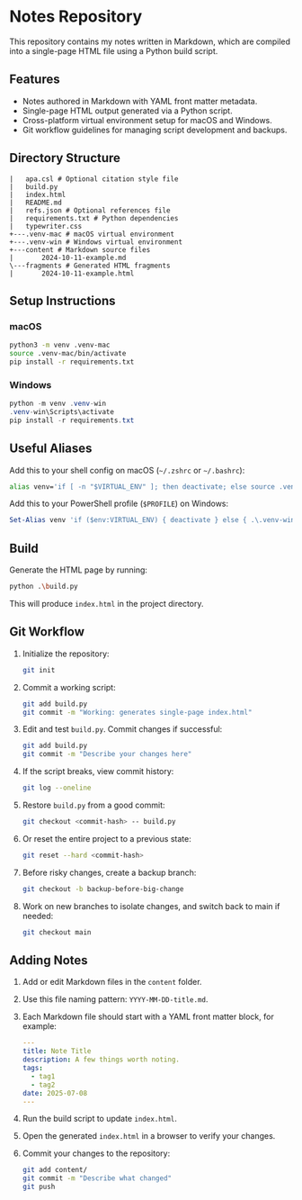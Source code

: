 # Notes Repository

This repository contains my notes written in Markdown, which are compiled into a single-page HTML file using a Python build script.

## Features

- Notes authored in Markdown with YAML front matter metadata.
- Single-page HTML output generated via a Python script.
- Cross-platform virtual environment setup for macOS and Windows.
- Git workflow guidelines for managing script development and backups.

## Directory Structure

```plaintext
|   apa.csl # Optional citation style file
|   build.py 
|   index.html 
|   README.md 
|   refs.json # Optional references file
|   requirements.txt # Python dependencies
|   typewriter.css 
+---.venv-mac # macOS virtual environment
+---.venv-win # Windows virtual environment
+---content # Markdown source files
|       2024-10-11-example.md     
\---fragments # Generated HTML fragments
|       2024-10-11-example.html  
```

## Setup Instructions

### macOS

```sh
python3 -m venv .venv-mac
source .venv-mac/bin/activate
pip install -r requirements.txt
```

### Windows

```powershell
python -m venv .venv-win
.venv-win\Scripts\activate
pip install -r requirements.txt
```

## Useful Aliases

Add this to your shell config on macOS (`~/.zshrc` or `~/.bashrc`):

```sh
alias venv='if [ -n "$VIRTUAL_ENV" ]; then deactivate; else source .venv-mac/bin/activate; fi'
```

Add this to your PowerShell profile (`$PROFILE`) on Windows:

```powershell
Set-Alias venv 'if ($env:VIRTUAL_ENV) { deactivate } else { .\.venv-win\Scripts\Activate.ps1 }'
```

## Build

Generate the HTML page by running:

```sh
python .\build.py
```

This will produce `index.html` in the project directory.

## Git Workflow

1. Initialize the repository:

   ```sh
   git init
   ```

2. Commit a working script:

   ```sh
   git add build.py
   git commit -m "Working: generates single-page index.html"
   ```

3. Edit and test `build.py`. Commit changes if successful:

   ```sh
   git add build.py
   git commit -m "Describe your changes here"
   ```

4. If the script breaks, view commit history:

   ```sh
   git log --oneline
   ```

5. Restore `build.py` from a good commit:

   ```sh
   git checkout <commit-hash> -- build.py
   ```

6. Or reset the entire project to a previous state:

   ```sh
   git reset --hard <commit-hash>
   ```

7. Before risky changes, create a backup branch:

   ```sh
   git checkout -b backup-before-big-change
   ```

8. Work on new branches to isolate changes, and switch back to main if needed:

   ```sh
   git checkout main
   ```

## Adding Notes

1. Add or edit Markdown files in the `content` folder.
2. Use this file naming pattern: `YYYY-MM-DD-title.md`.
3. Each Markdown file should start with a YAML front matter block, for example:

   ```yaml
   ---
   title: Note Title
   description: A few things worth noting.
   tags:
     - tag1
     - tag2
   date: 2025-07-08
   ---
   ```

4. Run the build script to update `index.html`.
5. Open the generated `index.html` in a browser to verify your changes.
6. Commit your changes to the repository:

    ```sh
    git add content/
    git commit -m "Describe what changed"
    git push
    ```

